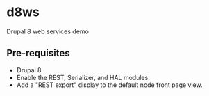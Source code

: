 d8ws
====

Drupal 8 web services demo

Pre-requisites
--------------
* Drupal 8
* Enable the REST, Serializer, and HAL modules.
* Add a "REST export" display to the default node front page view.
